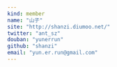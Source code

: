```yaml
---
kind: member
name: "山子"
site: "http://shanzi.diumoo.net/"
twitter: "ant_sz"
douban: "yunerrun"
github: "shanzi"
email: "yun.er.run@gmail.com"
---
```


